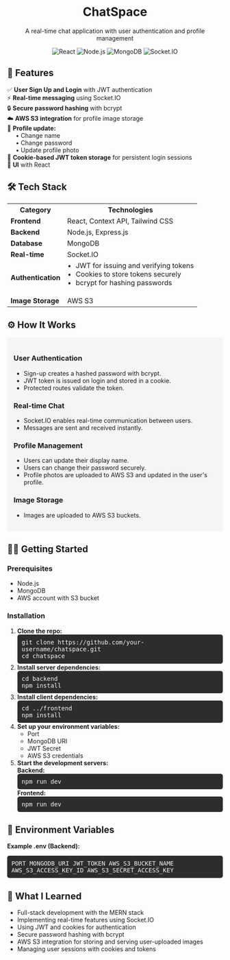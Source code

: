 <h1 align="center">ChatSpace</h1>
<p align="center">A real-time chat application with user authentication and profile management</p>

<div align="center">
  <img src="https://img.shields.io/badge/react-%2320232a.svg?style=for-the-badge&logo=react&logoColor=%2361DAFB" alt="React">
  <img src="https://img.shields.io/badge/node.js-6DA55F?style=for-the-badge&logo=node.js&logoColor=white" alt="Node.js">
  <img src="https://img.shields.io/badge/MongoDB-%234ea94b.svg?style=for-the-badge&logo=mongodb&logoColor=white" alt="MongoDB">
  <img src="https://img.shields.io/badge/Socket.io-black?style=for-the-badge&logo=socket.io&badgeColor=010101" alt="Socket.IO">
</div>

<h2>🚀 Features</h2>
<ul style="list-style-type: none; padding-left: 0;">
  <li>✅ <strong>User Sign Up and Login</strong> with JWT authentication</li>
  <li>⚡ <strong>Real-time messaging</strong> using Socket.IO</li>
  <li>🔒 <strong>Secure password hashing</strong> with bcrypt</li>
  <li>☁️ <strong>AWS S3 integration</strong> for profile image storage</li>
  <li>🔄 <strong>Profile update:</strong>
    <ul style="list-style-type: none; padding-left: 20px;">
      <li>• Change name</li>
      <li>• Change password</li>
      <li>• Update profile photo</li>
    </ul>
  </li>
  <li>🍪 <strong>Cookie-based JWT token storage</strong> for persistent login sessions</li>
  <li>📱 <strong>UI</strong> with React</li>
</ul>

<h2>🛠️ Tech Stack</h2>
<table>
  <tr>
    <th>Category</th>
    <th>Technologies</th>
  </tr>
  <tr>
    <td><strong>Frontend</strong></td>
    <td>React, Context API, Tailwind CSS </td>
  </tr>
  <tr>
    <td><strong>Backend</strong></td>
    <td>Node.js, Express.js</td>
  </tr>
  <tr>
    <td><strong>Database</strong></td>
    <td>MongoDB</td>
  </tr>
  <tr>
    <td><strong>Real-time</strong></td>
    <td>Socket.IO</td>
  </tr>
  <tr>
    <td><strong>Authentication</strong></td>
    <td>
      <ul style="margin-top: 0; padding-left: 20px;">
        <li>JWT for issuing and verifying tokens</li>
        <li>Cookies to store tokens securely</li>
        <li>bcrypt for hashing passwords</li>
      </ul>
    </td>
  </tr>
  <tr>
    <td><strong>Image Storage</strong></td>
    <td>AWS S3</td>
  </tr>
</table>

<h2>⚙️ How It Works</h2>
<div style="background-color: #f5f5f5; padding: 15px; border-radius: 5px;">
  <h3>User Authentication</h3>
  <ul>
    <li>Sign-up creates a hashed password with bcrypt.</li>
    <li>JWT token is issued on login and stored in a cookie.</li>
    <li>Protected routes validate the token.</li>
  </ul>

  <h3>Real-time Chat</h3>
  <ul>
    <li>Socket.IO enables real-time communication between users.</li>
    <li>Messages are sent and received instantly.</li>
  </ul>

  <h3>Profile Management</h3>
  <ul>
    <li>Users can update their display name.</li>
    <li>Users can change their password securely.</li>
    <li>Profile photos are uploaded to AWS S3 and updated in the user's profile.</li>
  </ul>

  <h3>Image Storage</h3>
  <ul>
    <li>Images are uploaded to AWS S3 buckets.</li>
  </ul>
</div>

<!-- <h2>📸 Screenshots</h2>
 <p>(Add your own screenshots here)</p> -->

<h2>🧑‍💻 Getting Started</h2>
<h3>Prerequisites</h3>
<ul>
  <li>Node.js</li>
  <li>MongoDB</li>
  <li>AWS account with S3 bucket</li>
</ul>

<h3>Installation</h3>
<ol>
  <li>
    <strong>Clone the repo:</strong>
    <div style="background-color: #2d2d2d; color: #f5f5f5; padding: 10px; border-radius: 5px; font-family: monospace;">
      git clone https://github.com/your-username/chatspace.git<br>
      cd chatspace
    </div>
  </li>
  <li>
    <strong>Install server dependencies:</strong>
    <div style="background-color: #2d2d2d; color: #f5f5f5; padding: 10px; border-radius: 5px; font-family: monospace;">
      cd backend<br>
      npm install
    </div>
  </li>
  <li>
    <strong>Install client dependencies:</strong>
    <div style="background-color: #2d2d2d; color: #f5f5f5; padding: 10px; border-radius: 5px; font-family: monospace;">
      cd ../frontend<br>
      npm install
    </div>
  </li>
  <li>
    <strong>Set up your environment variables:</strong>
    <ul>
      <li>Port</li>
      <li>MongoDB URI</li>
      <li>JWT Secret</li>
      <li>AWS S3 credentials</li>
    </ul>
  </li>
  <li>
    <strong>Start the development servers:</strong><br>
    <strong>Backend:</strong>
    <div style="background-color: #2d2d2d; color: #f5f5f5; padding: 10px; border-radius: 5px; font-family: monospace;">
      npm run dev
    </div>
    <strong>Frontend:</strong>
    <div style="background-color: #2d2d2d; color: #f5f5f5; padding: 10px; border-radius: 5px; font-family: monospace;">
      npm run dev
    </div>
  </li>
</ol>

<h2>🔐 Environment Variables</h2>
<p><strong>Example .env (Backend):</strong></p>
<div style="background-color: #2d2d2d; color: #f5f5f5; padding: 10px; border-radius: 5px; font-family: monospace;">
  PORT
  MONGODB_URI
  JWT_TOKEN
  AWS_S3_BUCKET_NAME
  AWS_S3_ACCESS_KEY_ID
  AWS_S3_SECRET_ACCESS_KEY
</div>

<h2>🙌 What I Learned</h2>
<ul>
  <li>Full-stack development with the MERN stack</li>
  <li>Implementing real-time features using Socket.IO</li>
  <li>Using JWT and cookies for authentication</li>
  <li>Secure password hashing with bcrypt</li>
  <li>AWS S3 integration for storing and serving user-uploaded images</li>
  <li>Managing user sessions with cookies and tokens</li>
</ul>

<!-- <h2>✨ Acknowledgments</h2>
<ul>
  <li>Socket.IO Docs</li>
  <li>AWS S3 Docs</li>
  <li>MERN Stack Guides</li>
</ul> -->
